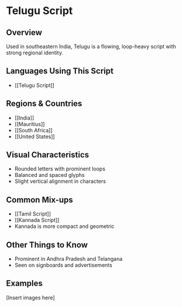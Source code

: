 # **Telugu Script**

## **Overview**
Used in southeastern India, Telugu is a flowing, loop-heavy script with strong regional identity.

## **Languages Using This Script**
- [[Telugu Script]]

## **Regions & Countries**
- [[India]]
- [[Mauritius]]
- [[South Africa]]
- [[United States]]

## **Visual Characteristics**
- Rounded letters with prominent loops
- Balanced and spaced glyphs
- Slight vertical alignment in characters

## **Common Mix-ups**
- [[Tamil Script]]
- [[Kannada Script]]
- Kannada is more compact and geometric

## **Other Things to Know**
- Prominent in Andhra Pradesh and Telangana
- Seen on signboards and advertisements

## **Examples**
[Insert images here]
